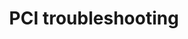 ---
lang: en
layout: doc
permalink: /doc/pci-troubleshooting/
redirect_to: https://doc.qubes-os.org/en/latest/user/troubleshooting/pci-troubleshooting.html
ref: 230
title: PCI troubleshooting
---